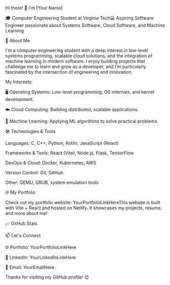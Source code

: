 Hi there! 👋 I'm [Your Name]

🎓 Computer Engineering Student at Virginia Tech💻 Aspiring Software Engineer passionate about Systems Software, Cloud Software, and Machine Learning

🚀 About Me

I'm a computer engineering student with a deep interest in low-level systems programming, scalable cloud solutions, and the integration of machine learning in modern software. I enjoy building projects that challenge me to learn and grow as a developer, and I'm particularly fascinated by the intersection of engineering and innovation.

My Interests:

🖥 Operating Systems: Low-level programming, OS internals, and kernel development.

☁️ Cloud Computing: Building distributed, scalable applications.

🤖 Machine Learning: Applying ML algorithms to solve practical problems.

🛠️ Technologies & Tools

Languages: C, C++, Python, Kotlin, JavaScript (React)

Frameworks & Tools: React (Vite), Node.js, Flask, TensorFlow

DevOps & Cloud: Docker, Kubernetes, AWS

Version Control: Git, GitHub

Other: QEMU, GRUB, system emulation tools

🌐 My Portfolio

Check out my portfolio website: YourPortfolioLinkHereThis website is built with Vite + React and hosted on Netlify. It showcases my projects, resume, and more about me!

📈 GitHub Stats



📫 Let's Connect

🌐 Portfolio: YourPortfolioLinkHere

💼 LinkedIn: YourLinkedInLinkHere

📧 Email: YourEmailHere

Thanks for visiting my GitHub profile! 😊

